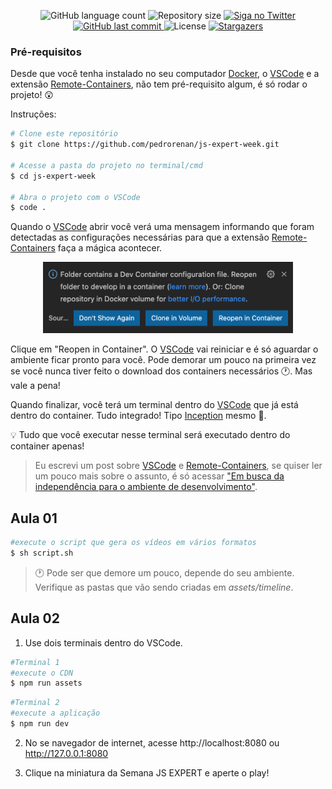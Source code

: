 <p  align="center">
<img  alt="GitHub language count"  src="https://img.shields.io/github/languages/count/pedrorenan/js-expert-week">
<img  alt="Repository size"  src="https://img.shields.io/github/repo-size/pedrorenan/js-expert-week">
<a  href="https://www.twitter.com/pedrorenan/">
<img  alt="Siga no Twitter"  src="https://img.shields.io/twitter/url?url=https://github.com/pedrorenan/js-expert-week">
</a>
<a  href="https://github.com/tgmarinho/README-ecoleta/commits/master">
<img  alt="GitHub last commit"  src="https://img.shields.io/github/last-commit/pedrorenan/js-expert-week">
</a>
<img  alt="License"  src="https://img.shields.io/badge/license-MIT-brightgreen">
<a  href="https://github.com/pedrorenan/js-expert-week/stargazers">
<img  alt="Stargazers"  src="https://img.shields.io/github/stars/pedrorenan/js-expert-week?style=social">
</a>
</p>

### Pré-requisitos

 
Desde que você tenha instalado no seu computador [Docker](https://www.docker.com/get-started), o [VSCode](https://code.visualstudio.com/download) e a extensão [Remote-Containers](https://marketplace.visualstudio.com/items?itemName=ms-vscode-remote.remote-containers), não tem pré-requisito algum, é só rodar o projeto! 😲

  

Instruções:

  
```bash
# Clone este repositório
$ git clone https://github.com/pedrorenan/js-expert-week.git

# Acesse a pasta do projeto no terminal/cmd
$ cd js-expert-week

# Abra o projeto com o VSCode
$ code .
```

Quando o [VSCode](https://code.visualstudio.com/download) abrir você verá uma mensagem informando que foram detectadas as configurações necessárias para que a extensão [Remote-Containers](https://marketplace.visualstudio.com/items?itemName=ms-vscode-remote.remote-containers) faça a mágica acontecer.



<p  align="center">

<img  alt="Remote Containers Dialog"  title="Remote Containers Dialog"  src="./assets/remote-containers-dialog.png"  width="400px">

</p>

  

Clique em "Reopen in Container". O [VSCode](https://code.visualstudio.com/download) vai reiniciar e é só aguardar o ambiente ficar pronto para você. Pode demorar um pouco na primeira vez se você nunca tiver feito o download dos containers necessários 🕐. Mas vale a pena!
  

Quando finalizar, você terá um terminal dentro do [VSCode](https://code.visualstudio.com/download) que já está dentro do container. Tudo integrado! Tipo [Inception](https://www.imdb.com/title/tt1375666/) mesmo 🍿.


💡 Tudo que você executar nesse terminal será executado dentro do container apenas!


>Eu escrevi um post sobre [VSCode](https://code.visualstudio.com/download) e [Remote-Containers](https://marketplace.visualstudio.com/items?itemName=ms-vscode-remote.remote-containers), se quiser ler um pouco mais sobre o assunto, é só acessar ["Em busca da independência para o ambiente de desenvolvimento"](https://medium.com/@pedrorenan/em-busca-da-independ%C3%AAncia-para-o-ambiente-de-desenvolvimento-2adc22f6f250).


## Aula 01

```bash
#execute o script que gera os vídeos em vários formatos
$ sh script.sh
```

>🕐 Pode ser que demore um pouco, depende do seu ambiente. Verifique as pastas que vão sendo criadas em *assets/timeline*.

## Aula 02

1. Use dois terminais dentro do VSCode.

```bash
#Terminal 1
#execute o CDN
$ npm run assets
```

```bash
#Terminal 2
#execute a aplicação
$ npm run dev
```

2. No se navegador de internet, acesse http://localhost:8080 ou http://127.0.0.1:8080

3. Clique na miniatura da Semana JS EXPERT e aperte o play!

